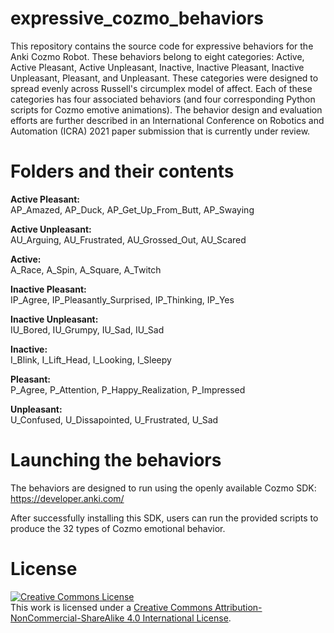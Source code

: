 # expressive_cozmo_behaviors
This repository contains the source code for expressive behaviors for the Anki Cozmo Robot. These behaviors belong to eight categories: Active, Active Pleasant, Active Unpleasant, Inactive, Inactive Pleasant, Inactive Unpleasant, Pleasant, and Unpleasant. These categories were designed to spread evenly across Russell's circumplex model of affect. Each of these categories has four associated behaviors (and four corresponding Python scripts for Cozmo emotive animations). The behavior design and evaluation efforts are further described in an International Conference on Robotics and Automation (ICRA) 2021 paper submission that is currently under review.

# Folders and their contents
**Active Pleasant:**   
AP_Amazed, AP_Duck, AP_Get_Up_From_Butt, AP_Swaying  

**Active Unpleasant:**  
AU_Arguing, AU_Frustrated, AU_Grossed_Out, AU_Scared  

**Active:**  
A_Race, A_Spin, A_Square, A_Twitch  

**Inactive Pleasant:**  
IP_Agree, IP_Pleasantly_Surprised, IP_Thinking, IP_Yes  

**Inactive Unpleasant:**  
IU_Bored, IU_Grumpy, IU_Sad, IU_Sad  

**Inactive:**   
I_Blink, I_Lift_Head, I_Looking, I_Sleepy  

**Pleasant:**  
P_Agree, P_Attention, P_Happy_Realization, P_Impressed  

**Unpleasant:**  
U_Confused, U_Dissapointed, U_Frustrated, U_Sad  

# Launching the behaviors 

The behaviors are designed to run using the openly available Cozmo SDK: https://developer.anki.com/

After successfully installing this SDK, users can run the provided scripts to produce the 32 types of Cozmo emotional behavior.

# License

<a rel="license" href="http://creativecommons.org/licenses/by-nc-sa/4.0/"><img alt="Creative Commons License" style="border-width:0" src="https://i.creativecommons.org/l/by-nc-sa/4.0/88x31.png" /></a><br />This work is licensed under a <a rel="license" href="http://creativecommons.org/licenses/by-nc-sa/4.0/">Creative Commons Attribution-NonCommercial-ShareAlike 4.0 International License</a>.
